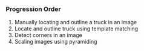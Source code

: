 ### Progression Order

1. Manually locating and outline a truck in an image
2. Locate and outline truck using template matching
3. Detect corners in an image
4. Scaling images using pyramiding
